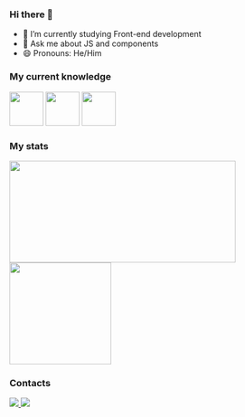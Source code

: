 ### Hi there 👋

- 🔭 I’m currently studying Front-end development
- 💬 Ask me about JS and components
- 😄 Pronouns: He/Him


### My current knowledge

<div>
   <img src="https://cdn.jsdelivr.net/gh/devicons/devicon/icons/javascript/javascript-original.svg" width="60"/>
   <img src="https://cdn.jsdelivr.net/gh/devicons/devicon/icons/react/react-original.svg" width="60"/>  
   <img src="https://cdn.jsdelivr.net/gh/devicons/devicon/icons/typescript/typescript-original.svg" width="60"/>
</div>


### My stats

<div>
  <a href="https://github.com/rapilon">
    <img height="180em" width="400" src="https://github-readme-stats.vercel.app/api/top-langs/?username=rapilon&layout=compact&langs_count=7&theme=dark"/>
    <img height="180em" src="https://github-readme-stats.vercel.app/api?username=rapilon&show_icons=true&theme=dark&include_all_commits=true&count_private=true"/>
  </a>
</div>

### Contacts

<div>
  <a href="https://instragram.com/ramones.bp">
    <img src="https://img.shields.io/badge/Instagram-E4405F?style=for-the-badge&logo=instagram&logoColor=white" />
  </a>
  <a href="https://linkedin.com/in/ramon-pilon">
    <img src="https://img.shields.io/badge/LinkedIn-0077B5?style=for-the-badge&logo=linkedin&logoColor=white" />
  </a>
</div>
